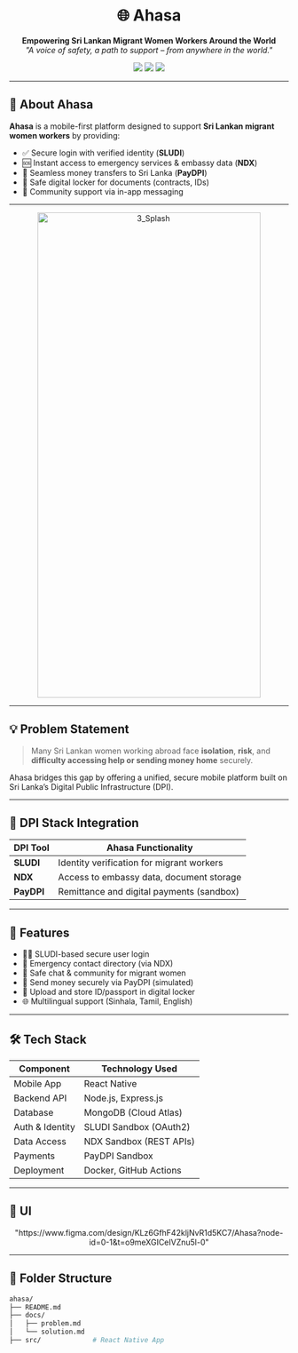 <h1 align="center">🌐 Ahasa</h1>
<p align="center">
  <b>Empowering Sri Lankan Migrant Women Workers Around the World</b><br>
  <i>"A voice of safety, a path to support – from anywhere in the world."</i>
</p>

<p align="center">
  <img src="https://img.shields.io/badge/status-In%20Development-orange?style=flat-square" />
  <img src="https://img.shields.io/badge/DPI%20Enabled-SLUDI%20|%20NDX%20|%20PayDPI-blueviolet?style=flat-square" />
  <img src="https://img.shields.io/badge/Built%20With-React%20Native%20%7C%20Node.js%20%7C%20MongoDB-yellow?style=flat-square" />
</p>

---

## 📱 About Ahasa

**Ahasa** is a mobile-first platform designed to support **Sri Lankan migrant women workers** by providing:
- ✅ Secure login with verified identity (**SLUDI**)
- 🆘 Instant access to emergency services & embassy data (**NDX**)
- 💸 Seamless money transfers to Sri Lanka (**PayDPI**)
- 📁 Safe digital locker for documents (contracts, IDs)
- 💬 Community support via in-app messaging

---

<div align="center">
 <img width="402" height="874" alt="3_Splash" src="https://github.com/user-attachments/assets/85891de3-6391-41b2-b31c-524c1550eb58" />


</div>

---

## 💡 Problem Statement

> Many Sri Lankan women working abroad face **isolation**, **risk**, and **difficulty accessing help or sending money home** securely.

Ahasa bridges this gap by offering a unified, secure mobile platform built on Sri Lanka’s Digital Public Infrastructure (DPI).

---

## 🔐 DPI Stack Integration

| DPI Tool   | Ahasa Functionality                          |
|------------|----------------------------------------------|
| **SLUDI**  | Identity verification for migrant workers    |
| **NDX**    | Access to embassy data, document storage     |
| **PayDPI** | Remittance and digital payments (sandbox)    |

---

## 🚀 Features

- 👩‍💼 SLUDI-based secure user login
- 📍 Emergency contact directory (via NDX)
- 💬 Safe chat & community for migrant women
- 💸 Send money securely via PayDPI (simulated)
- 📂 Upload and store ID/passport in digital locker
- 🌐 Multilingual support (Sinhala, Tamil, English)

---

## 🛠 Tech Stack

| Component       | Technology Used           |
|------------------|---------------------------|
| Mobile App       | React Native              |
| Backend API      | Node.js, Express.js       |
| Database         | MongoDB (Cloud Atlas)     |
| Auth & Identity  | SLUDI Sandbox (OAuth2)    |
| Data Access      | NDX Sandbox (REST APIs)   |
| Payments         | PayDPI Sandbox            |
| Deployment       | Docker, GitHub Actions |

---

## 🔁 UI 

<div align="center">
  "https://www.figma.com/design/KLz6GfhF42kljNvR1d5KC7/Ahasa?node-id=0-1&t=o9meXGICeIVZnu5l-0" 
</div>

---

## 📂 Folder Structure

```bash
ahasa/
├── README.md
├── docs/
│   ├── problem.md
│   └── solution.md
├── src/             # React Native App



